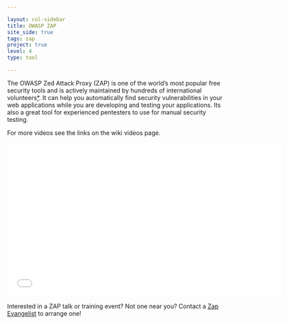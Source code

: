 ```yaml
---

layout: col-sidebar
title: OWASP ZAP
site_side: true
tags: zap
project: true
level: 4
type: tool

---
```

<!-- rebuild 40 -->

The OWASP Zed Attack Proxy (ZAP) is one of the world’s most popular free security tools and is actively maintained by hundreds of international volunteers[*](https://github.com/zaproxy/zaproxy#justification). It can help you automatically find security vulnerabilities in your web applications while you are developing and testing your applications. Its also a great tool for experienced pentesters to use for manual security testing.

For more videos see the links on the wiki videos page.

  <div class="video-container">
    <iframe src="//www.youtube.com/embed/ztfgip-UhWw?" allowfullscreen="true" width="640" height="360" frameborder="0"></iframe>
  </div>
  
Interested in a ZAP talk or training event? Not one near you? Contact a [Zap Evangelist](https://github.com/zaproxy/zaproxy/wiki/ZapEvangelists) to arrange one!


